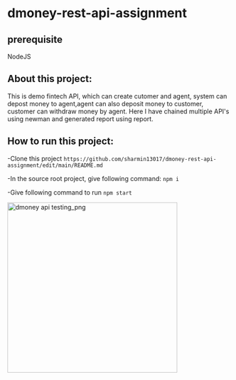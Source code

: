 # dmoney-rest-api-assignment

## prerequisite
NodeJS

## About this project:
This is demo fintech API, which can create cutomer and agent, system can depost money to agent,agent can also deposit money to customer, customer can withdraw money by agent.
Here I have chained multiple API's using newman and generated report using report.

## How to run this project:
-Clone this project
``` https://github.com/sharmin13017/dmoney-rest-api-assignment/edit/main/README.md ``` 

-In the source root project, give following command:
 ``` npm i ```
 
-Give following command to run
 ``` npm start ``` 
 
<img width="382" alt="dmoney api testing_png" src="https://github.com/sharmin13017/dmoney-rest-api-assignment/assets/151603424/4c36973d-2611-4e79-8a26-165b99c580bd">
